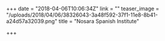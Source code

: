 +++
date = "2018-04-06T10:06:34Z"
link = ""
teaser_image = "/uploads/2018/04/06/38326043-3a48f592-37f1-11e8-8b41-a24d57a32039.png"
title = "Nosara Spanish Institute"

+++
